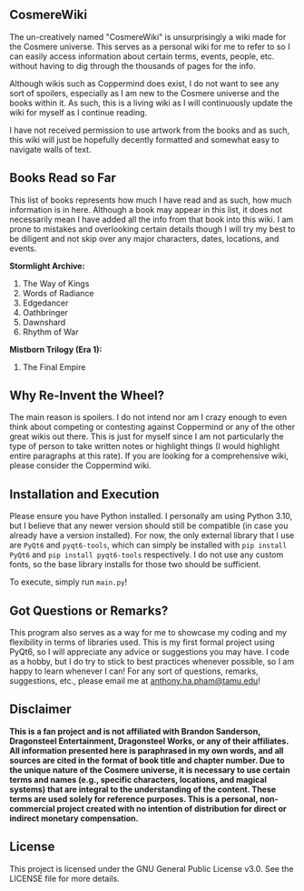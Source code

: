 ## CosmereWiki

The un-creatively named "CosmereWiki" is unsurprisingly a wiki made for the Cosmere universe. This serves as a personal wiki for me to refer to so I can easily access information about certain terms, events, people, etc. without having to dig through the thousands of pages for the info. 

Although wikis such as Coppermind does exist, I do not want to see any sort of spoilers, especially as I am new to the Cosmere universe and the books within it. As such, this is a living wiki as I will continuously update the wiki for myself as I continue reading.

I have not received permission to use artwork from the books and as such, this wiki will just be hopefully decently formatted and somewhat easy to navigate walls of text. 

## Books Read so Far

This list of books represents how much I have read and as such, how much information is in here. Although a book may appear in this list, it does not necessarily mean I have added all the info from that book into this wiki. I am prone to mistakes and overlooking certain details though I will try my best to be diligent and not skip over any major characters, dates, locations, and events.

**Stormlight Archive:**
1. The Way of Kings
2. Words of Radiance
3. Edgedancer
4. Oathbringer
5. Dawnshard
6. Rhythm of War

**Mistborn Trilogy (Era 1):**
1. The Final Empire

## Why Re-Invent the Wheel?

The main reason is spoilers. I do not intend nor am I crazy enough to even think about competing or contesting against Coppermind or any of the other great wikis out there. This is just for myself since I am not particularly the type of person to take written notes or highlight things (I would highlight entire paragraphs at this rate). If you are looking for a comprehensive wiki, please consider the Coppermind wiki.

## Installation and Execution

Please ensure you have Python installed. I personally am using Python 3.10, but I believe that any newer version should still be compatible (in case you already have a version installed). For now, the only external library that I use are `PyQt6` and `pyqt6-tools`, which can simply be installed with `pip install PyQt6` and `pip install pyqt6-tools` respectively. I do not use any custom fonts, so the base library installs for those two should be sufficient.

To execute, simply run `main.py`!

## Got Questions or Remarks?

This program also serves as a way for me to showcase my coding and my flexibility in terms of libraries used. This is my first formal project using PyQt6, so I will appreciate any advice or suggestions you may have. I code as a hobby, but I do try to stick to best practices whenever possible, so I am happy to learn whenever I can! For any sort of questions, remarks, suggestions, etc., please email me at anthony.ha.pham@tamu.edu!

## Disclaimer 

**This is a fan project and is not affiliated with Brandon Sanderson, Dragonsteel Entertainment, Dragonsteel Works, or any of their affiliates. All information presented here is paraphrased in my own words, and all sources are cited in the format of book title and chapter number. Due to the unique nature of the Cosmere universe, it is necessary to use certain terms and names (e.g., specific characters, locations, and magical systems) that are integral to the understanding of the content. These terms are used solely for reference purposes. This is a personal, non-commercial project created with no intention of distribution for direct or indirect monetary compensation.**

## License
This project is licensed under the GNU General Public License v3.0. See the LICENSE file for more details.
